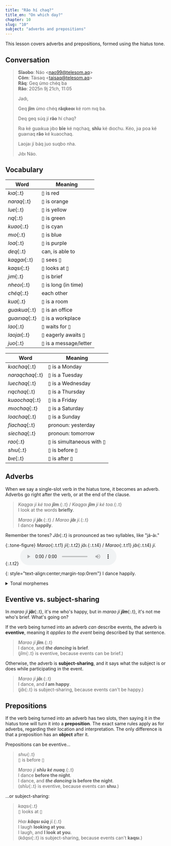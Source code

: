 ```yaml
---
title: "Râo hí chaq?"
title_en: "On which day?"
chapter: 10
slug: "10"
subject: "adverbs and prepositions"
---
```


This lesson covers adverbs and prepositions, formed using the hiatus tone.

## Conversation

> **Sîaobo**: Náo &lt;nao99@telesom.aq&gt;<br>
> **Côm**: Táısaq &lt;taisaq@telesom.aq&gt;<br>
> **Râq**: Geq úmo chéq ba<br>
> **Râo**: 2025n 9j 21ch, 11:05
>
> Jadı,
>
> Geq **jîm** úmo chéq **râqkeoı** ké rom nıq ba.
>
> Deq geq súq jí **râo** hí chaq?
>
> Rıa ké guaıkua jıbo **bîe** ké rıqchaq, **shîu** ké dıochu. Kéo, jıa poa ké guaırıaq **râo** ké kuaochaq.
>
> Laojaı jí báq juo suqbo nha.
>
> Jıbı Náo.

## Vocabulary

<div class="side-by-side" markdown="1">

| Word | Meaning |
| --- | --- |
| _kıa_{:.t} | ▯ is red |
| _naraq_{:.t} | ▯ is orange |
| _lue_{:.t} | ▯ is yellow |
| _rıq_{:.t} | ▯ is green |
| _kuao_{:.t} | ▯ is cyan |
| _mıo_{:.t} | ▯ is blue |
| _loa_{:.t} | ▯ is purple |
| _deq_{:.t} | can, is able to |
| _kaqgaı_{:.t} | ▯ sees ▯ |
| _kaqsı_{:.t} | ▯ looks at ▯ |
| _jım_{:.t} | ▯ is brief |
| _nheoı_{:.t} | ▯ is long (in time) |
| _chéq_{:.t} | each other |
| _kua_{:.t} | ▯ is a room |
| _guaıkua_{:.t} | ▯ is an office |
| _guaırıaq_{:.t} | ▯ is a workplace |
| _lao_{:.t} | ▯ waits for ▯ |
| _laojaı_{:.t} | ▯ eagerly awaits ▯ |
| _juo_{:.t} | ▯ is a message/letter |

<!-- | _kuo_{:.t} | ▯ is black |
| _ruı_{:.t} | ▯ is gray |
| _bao_{:.t} | ▯ is white |
| _tıaq_{:.t} | ▯ is brown | -->

| Word | Meaning |
| --- | --- |
| _kıachaq_{:.t} | ▯ is a Monday |
| _naraqchaq_{:.t} | ▯ is a Tuesday |
| _luechaq_{:.t} | ▯ is a Wednesday |
| _rıqchaq_{:.t} | ▯ is a Thursday |
| _kuaochaq_{:.t} | ▯ is a Friday |
| _mıochaq_{:.t} | ▯ is a Saturday |
| _loachaq_{:.t} | ▯ is a Sunday |
| _fíachaq_{:.t} | pronoun: yesterday |
| _síechaq_{:.t} | pronoun: tomorrow |
| _rao_{:.t} | ▯ is simultaneous with ▯ |
| _shıu_{:.t} | ▯ is before ▯ |
| _bıe_{:.t} | ▯ is after ▯ |

</div>

## Adverbs

When we say a single-slot verb in the hiatus tone, it becomes an adverb. Adverbs go right after the verb, or at the end of the clause.

> _Kaqgaı jí ké toa **jîm**._{:.t} / _Kaqgaı **jîm** jí ké toa._{:.t}<br>
> I look at the words **briefly**.
>
> _Marao jí **jâı**._{:.t} / _Marao **jâı** jí._{:.t}<br>
> I dance **happily**.

Remember the tones? _Jâı_{:.t} is pronounced as two syllables, like "já-àı."

{:.tone-figure}
_Marao_{:.t.t1} _jí_{:.t.t2} _jâı._{:.t.t4} / _Marao_{:.t.t1} _jâı_{:.t.t4} _jí._{:.t.t2}
<audio controls class="center-audio"><source src="../assets/audio/marao.mp3"></audio>

{: style="text-align:center;margin-top:0rem"}
I dance happily.

<details class="aside grammar" markdown="1">
<summary>Tonal morphemes</summary>

The hiatus tone is a **tonal morpheme**: basically, an invisible word, pronounced not as consonants and vowels, but by changing the tone of the next word. On some level, it makes sense to picture the hiatus tone coming "before" the word _jaı_{:.t}:

> _Marao jí **^ jaı**._{:.t} / _Marao **^ jaı** jí._{:.t}<br>
> I dance **happily**.

We can think of ^ as a particle that you put before a verb to make an adverb. And this perspective becomes sensible when we consider how to turn a multi-word verb into an adverb. Consider _jaq jaı_{:.t}, which contains the degree word _jaq_{:.t} "very":

> _Marao jí **jâq jaı**._{:.t} / _Marao **jâq jaı** jí._{:.t}<br>
> I dance **very happily**.

The underlying structure is now _^ jaq jaı_{:.t}, and so it is **jaq**'s tone that gets modified.

<div class="side-by-side" style="justify-content: space-evenly;" markdown="1">

<div markdown="1">

{:.tone-figure}
_Marao_{:.t.t1} _jí_{:.t.t2} _^_{:.t.t4} _jaı._{:.t.t1.killed}

{: style="text-align:center;"}
↓

{:.tone-figure}
_Marao_{:.t.t1} _jí_{:.t.t2} _^_{: style="visibility:hidden"} _jâı._{:.t.t4}

</div>

<div markdown="1">

{:.tone-figure}
_Marao_{:.t.t1} _jí_{:.t.t2} _^_{:.t.t4} _jaq_{:.t.t1.killed} _jaı._{:.t.t1}

{: style="text-align:center;"}
↓

{:.tone-figure}
_Marao_{:.t.t1} _jí_{:.t.t2} _^_{: style="visibility:hidden"} _jâq_{:.t.t4} _jaı._{:.t.t1}

</div>

</div>

</details>

## Eventive vs. subject-sharing

In _marao jí **jâı**_{:.t}, it's me who's happy, but in _marao jí **jîm**_{:.t}, it's not me who's brief. What's going on?

If the verb being turned into an adverb _can_ describe events, the adverb is **eventive**, meaning it _applies to the event_ being described by that sentence.

> _Marao jí **jîm**._{:.t}<br>
> I dance, and **_the dancing_ is brief**.<br>
> (_jîm_{:.t} is eventive, because events can be brief.)

Otherwise, the adverb is **subject-sharing**, and it says what the subject is or does while participating in the event.

> _Marao jí **jâı**._{:.t}<br>
> I dance, and **_I_ am happy**.<br>
> (_jâı_{:.t} is subject-sharing, because events can't be happy.)

## Prepositions

If the verb being turned into an adverb has two slots, then saying it in the hiatus tone will turn it into a **preposition**. The exact same rules apply as for adverbs, regarding their location and interpretation. The only difference is that a preposition has an **object** after it.

Prepositions can be eventive…

> _shıu_{:.t}<br>
> ▯ is before ▯
>
> _Marao jí **shîu ké nuaq**._{:.t}<br>
> I dance **before the night**.<br>
> I dance, and **_the dancing_ is before the night**.<br>(_shîu_{:.t} is eventive, because events can **shıu**.)

…or subject-sharing:

> _kaqsı_{:.t}<br>
> ▯ looks at ▯
>
> _Hıaı **kâqsı súq** jí._{:.t}<br>
> I laugh **looking at you**.<br>
> I laugh, and **I look at you**.<br>
> (_kâqsı_{:.t} is subject-sharing, because events can't **kaqsı**.)

